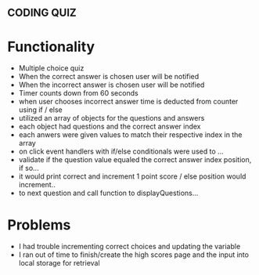 ## CODING QUIZ 

# Functionality

* Multiple choice quiz
* When the correct answer is chosen user will be notified 
* When the incorrect answer is chosen user will be notified
* Timer counts down from 60 seconds 
* when user chooses incorrect answer time is deducted from counter using if / else 
* utilized an array of objects for the questions and answers 
* each object had questions and the correct answer index 
* each anwers were given values to match their respective index in the array
*  on click event handlers with if/else conditionals were used to ...
*  validate if the question value equaled the correct answer index position, if so...
*  it would print correct and increment 1 point score / else position would increment..
*  to next question and call function to displayQuestions...



# Problems
* I had trouble incrementing correct choices and updating the variable
* I ran out of time to finish/create the high scores page and the input into local storage for retrieval